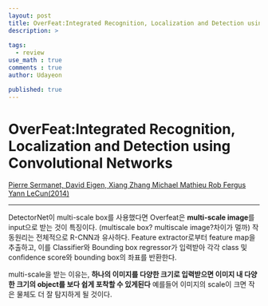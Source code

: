 ```yaml
---
layout: post
title: OverFeat:Integrated Recognition, Localization and Detection using Convolutional Networks
description: >
  
tags:
  - review
use_math : true
comments : true
author: Udayeon

published: true
---
```


# OverFeat:Integrated Recognition, Localization and Detection using Convolutional Networks
[Pierre Sermanet, David Eigen, Xiang Zhang Michael Mathieu Rob Fergus Yann LeCun(2014)](https://arxiv.org/pdf/1312.6229.pdf)
* * *
DetectorNet이 multi-scale box를 사용했다면 Overfeat은 **multi-scale image**를 input으로 받는 것이 특징이다. (multiscale box? multiscale image?차이가 멀까)
작동원리는 전체적으로 R-CNN과 유사하다. Feature extractor로부터 feature map을 추출하고, 
이를 Classifier와 Bounding box regressor가 입력받아 각각 class 및 confidence score와 bounding box의 좌표를 반환한다.   
   
multi-scale을 받는 이유는, **하나의 이미지를 다양한 크기로 입력받으면 이미지 내 다양한 크기의 object를 보다 쉽게 포착할 수 있게된다** 예를들어 이미지의
scale이 크면 작은 물체도 더 잘 탐지하게 될 것이다. 
